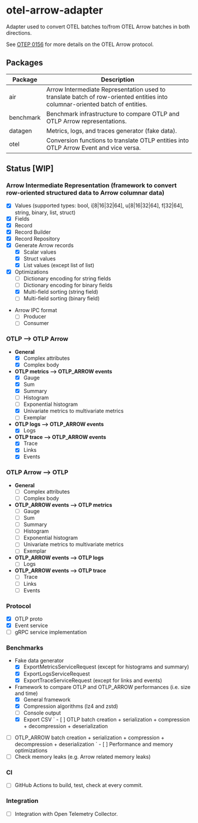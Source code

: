 # otel-arrow-adapter

Adapter used to convert OTEL batches to/from OTEL Arrow batches in both directions.

See [OTEP 0156](https://github.com/lquerel/oteps/blob/main/text/0156-columnar-encoding.md) for more details on the OTEL Arrow protocol.

## Packages

| Package   | Description                                                                                                                  |
|-----------|------------------------------------------------------------------------------------------------------------------------------|
| air       | Arrow Intermediate Representation used to translate batch of row-oriented entities into columnar-oriented batch of entities. |
| benchmark | Benchmark infrastructure to compare OTLP and OTLP Arrow representations.                                                     |
| datagen   | Metrics, logs, and traces generator (fake data).                                                                             |
| otel      | Conversion functions to translate OTLP entities into OTLP Arrow Event and vice versa.                                        |

## Status [WIP]

### Arrow Intermediate Representation (framework to convert row-oriented structured data to Arrow columnar data)
- [X] Values (supported types: bool, i[8|16|32|64], u[8|16|32|64], f[32|64], string, binary, list, struct)
- [X] Fields
- [X] Record
- [X] Record Builder
- [X] Record Repository
- [X] Generate Arrow records
  - [X] Scalar values
  - [X] Struct values
  - [X] List values (except list of list)
- [X] Optimizations
  - [ ] Dictionary encoding for string fields
  - [ ] Dictionary encoding for binary fields
  - [X] Multi-field sorting (string field)
  - [ ] Multi-field sorting (binary field)
- Arrow IPC format
  - [ ] Producer
  - [ ] Consumer

### OTLP --> OTLP Arrow
  - **General**
    - [X] Complex attributes
    - [X] Complex body
  - **OTLP metrics --> OTLP_ARROW events**
    - [X] Gauge
    - [X] Sum
    - [X] Summary
    - [ ] Histogram
    - [ ] Exponential histogram
    - [X] Univariate metrics to multivariate metrics
    - [ ] Exemplar
  - **OTLP logs --> OTLP_ARROW events**
    - [X] Logs
  - **OTLP trace --> OTLP_ARROW events**
    - [X] Trace
    - [X] Links
    - [X] Events

### OTLP Arrow --> OTLP
  - **General**
    - [ ] Complex attributes
    - [ ] Complex body
  - **OTLP_ARROW events --> OTLP metrics**
    - [ ] Gauge
    - [ ] Sum
    - [ ] Summary
    - [ ] Histogram
    - [ ] Exponential histogram
    - [ ] Univariate metrics to multivariate metrics
    - [ ] Exemplar
  - **OTLP_ARROW events --> OTLP logs**
    - [ ] Logs
  - **OTLP_ARROW events --> OTLP trace**
    - [ ] Trace
    - [ ] Links
    - [ ] Events

### Protocol
  - [X] OTLP proto
  - [X] Event service
  - [ ] gRPC service implementation

### Benchmarks 
  - Fake data generator
    - [X] ExportMetricsServiceRequest (except for histograms and summary)
    - [X] ExportLogsServiceRequest
    - [X] ExportTraceServiceRequest (except for links and events)
  - Framework to compare OTLP and OTLP_ARROW performances (i.e. size and time)
    - [X] General framework
    - [X] Compression algorithms (lz4 and zstd)
    - [ ] Console output
    - [X] Export CSV
` - [ ] OTLP batch creation + serialization + compression + decompression + deserialization
  - [ ] OTLP_ARROW batch creation + serialization + compression + decompression + deserialization
` - [ ] Performance and memory optimizations
  - [ ] Check memory leaks (e.g. Arrow related memory leaks)

### CI
  - [ ] GitHub Actions to build, test, check at every commit.

### Integration
  - [ ] Integration with Open Telemetry Collector.